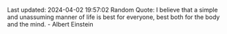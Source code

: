 Last updated: 2024-04-02 19:57:02
Random Quote: I believe that a simple and unassuming manner of life is best for everyone, best both for the body and the mind. - Albert Einstein